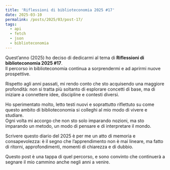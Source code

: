 ```yaml
---
title: 'Riflessioni di biblioteconomia 2025 #17'
date: 2025-03-10
permalink: /posts/2025/03/post-17/
tags:
  - api
  - fetch
  - json
  - biblioteconomia
---
```


Quest’anno (2025) ho deciso di dedicarmi al tema di **Riflessioni di biblioteconomia 2025 #17**.  
Il percorso in biblioteconomia continua a sorprendermi e ad aprirmi nuove prospettive.  

Rispetto agli anni passati, mi rendo conto che sto acquisendo una maggiore profondità: non si tratta più soltanto di esplorare concetti di base, 
ma di iniziare a connettere idee, discipline e contesti diversi.  

Ho sperimentato molto, letto testi nuovi e soprattutto riflettuto su come questo ambito di biblioteconomia si colleghi al mio modo di vivere e studiare.  
Ogni volta mi accorgo che non sto solo imparando nozioni, ma sto imparando un metodo, un modo di pensare e di interpretare il mondo.  

Scrivere questo diario del 2025 è per me un atto di memoria e consapevolezza: è il segno che l’apprendimento non è mai lineare, 
ma fatto di ritorni, approfondimenti, momenti di chiarezza e di dubbio.  

Questo post è una tappa di quel percorso, e sono convinto che continuerà a segnare il mio cammino anche negli anni a venire.

